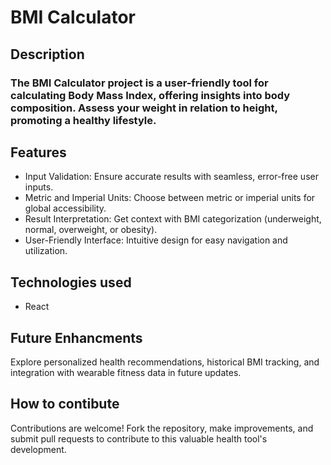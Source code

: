 # BMI Calculator

## Description

### The BMI Calculator project is a user-friendly tool for calculating Body Mass Index, offering insights into body composition. Assess your weight in relation to height, promoting a healthy lifestyle.

## Features
* Input Validation: Ensure accurate results with seamless, error-free user inputs.
* Metric and Imperial Units: Choose between metric or imperial units for global accessibility.
* Result Interpretation: Get context with BMI categorization (underweight, normal, overweight, or obesity).
* User-Friendly Interface: Intuitive design for easy navigation and utilization.

## Technologies used
* React

## Future Enhancments
Explore personalized health recommendations, historical BMI tracking, and integration with wearable fitness data in future updates.

## How to contibute
Contributions are welcome! Fork the repository, make improvements, and submit pull requests to contribute to this valuable health tool's development.
